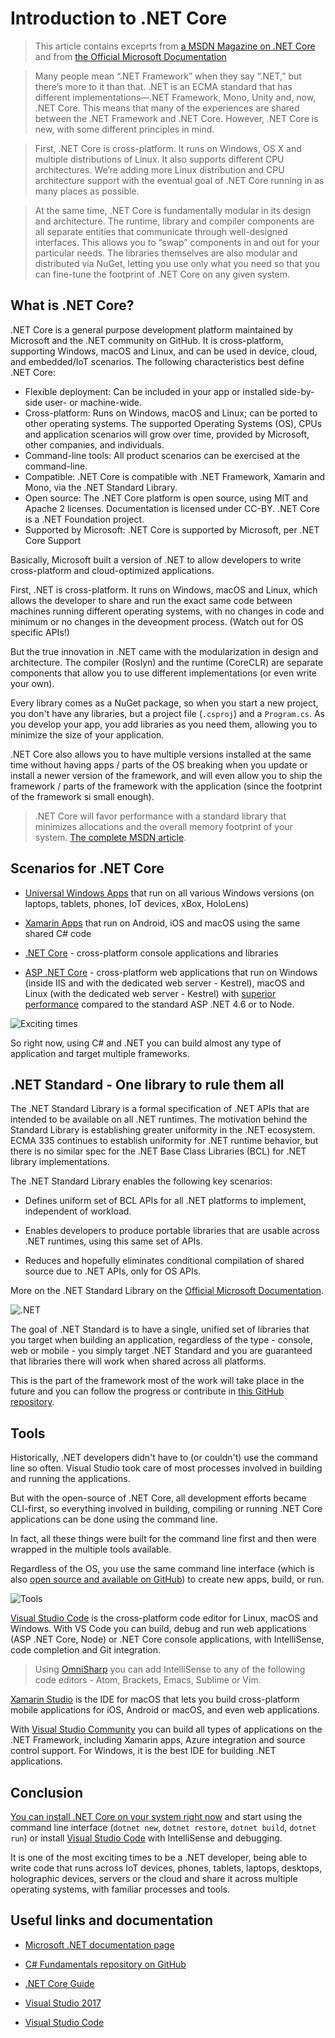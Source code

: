 Introduction to .NET Core
==========================

> This article contains exceprts from [a MSDN Magazine on .NET Core](https://msdn.microsoft.com/en-us/magazine/mt694084.aspx) and from [the Official Microsoft Documentation](https://docs.microsoft.com/en-us/dotnet/articles/core/index)

> Many people mean “.NET Framework” when they say “.NET,” but there’s more to it than that. .NET is an ECMA standard that has different implementations—.NET Framework, Mono, Unity and, now, .NET Core. This means that many of the experiences are shared between the .NET Framework and .NET Core. However, .NET Core is new, with some different principles in mind.

> First, .NET Core is cross-platform. It runs on Windows, OS X and multiple distributions of Linux. It also supports different CPU architectures. We’re adding more Linux distribution and CPU architecture support with the eventual goal of .NET Core running in as many places as possible.

> At the same time, .NET Core is fundamentally modular in its design and architecture. The runtime, library and compiler components are all separate entities that communicate through well-designed interfaces. This allows you to “swap” components in and out for your particular needs. The libraries themselves are also modular and distributed via NuGet, letting you use only what you need so that you can fine-tune the footprint of .NET Core on any given system.

What is .NET Core?
------------------

.NET Core is a general purpose development platform maintained by Microsoft and the .NET community on GitHub. It is cross-platform, supporting Windows, macOS and Linux, and can be used in device, cloud, and embedded/IoT scenarios.
The following characteristics best define .NET Core:
- Flexible deployment: Can be included in your app or installed side-by-side user- or machine-wide.
- Cross-platform: Runs on Windows, macOS and Linux; can be ported to other operating systems. The supported Operating Systems (OS), CPUs and application scenarios will grow over time, provided by Microsoft, other companies, and individuals.
- Command-line tools: All product scenarios can be exercised at the command-line.
- Compatible: .NET Core is compatible with .NET Framework, Xamarin and Mono, via the .NET Standard Library.
- Open source: The .NET Core platform is open source, using MIT and Apache 2 licenses. Documentation is licensed under CC-BY. .NET Core is a .NET Foundation project.
- Supported by Microsoft: .NET Core is supported by Microsoft, per .NET Core Support


Basically, Microsoft built a version of .NET to allow developers to write cross-platform and cloud-optimized applications.

First, .NET is cross-platform. It runs on Windows, macOS and Linux, which allows the developer to share and run the exact same code between machines running different operating systems, with no changes in code and minimum or no changes in the deveopment process. (Watch out for OS specific APIs!)

But the true innovation in .NET came with the modularization in design and architecture. The compiler (Roslyn) and the runtime (CoreCLR) are separate components that allow you to use different implementations (or even write your own).

Every library comes as a NuGet package, so when you start a new project, you don't have any libraries, but a project file (`.csproj`) and a `Program.cs`. As you develop your app, you add libraries as you need them, allowing you to minimize the size of your application.

.NET Core also allows you to have multiple versions installed at the same time without having apps / parts of the OS breaking when you update or install a newer version of the framework, and will even allow you to ship the framework / parts of the framework with the application (since the footprint of the framework si small enough).

> .NET Core will favor performance with a standard library that minimizes allocations and the overall memory footprint of your system. [The complete MSDN article](https://msdn.microsoft.com/en-us/magazine/mt694084.aspx).

Scenarios for .NET Core
----------------------------
- [Universal Windows Apps](https://developer.microsoft.com/en-us/windows/develop/building-universal-windows-apps) that run on all various Windows versions (on laptops, tablets, phones, IoT devices, xBox, HoloLens)

- [Xamarin Apps](https://www.xamarin.com/platform) that run on Android, iOS and macOS using the same shared C# code

- [.NET Core](https://docs.microsoft.com/en-us/dotnet/articles/core/index) - cross-platform console applications and libraries

- [ASP .NET Core](https://docs.asp.net/) - cross-platform web applications that run on Windows (inside IIS and with the dedicated web server - Kestrel), macOS and Linux (with the dedicated web server - Kestrel) with [superior performance](http://web.ageofascent.com/asp-net-core-exeeds-1-15-million-requests-12-6-gbps/) compared to the standard ASP .NET 4.6 or to Node.

![Exciting times](../media/dotnet-scenarios.jpg)


So right now, using C# and .NET you can build almost any type of application and target multiple frameworks.


.NET Standard - One library to rule them all
----------------------------------------------------

The .NET Standard Library is a formal specification of .NET APIs that are intended to be available on all .NET runtimes. The motivation behind the Standard Library is establishing greater uniformity in the .NET ecosystem. ECMA 335 continues to establish uniformity for .NET runtime behavior, but there is no similar spec for the .NET Base Class Libraries (BCL) for .NET library implementations. 

The .NET Standard Library enables the following key scenarios: 

 - Defines uniform set of BCL APIs for all .NET platforms to implement, independent of workload.

- Enables developers to produce portable libraries that are usable across .NET runtimes, using this same set of APIs.

 - Reduces and hopefully eliminates conditional compilation of shared source due to .NET APIs, only for OS APIs.

More on the .NET Standard Library on the [Official Microsoft Documentation](https://docs.microsoft.com/en-us/dotnet/articles/standard/library).


![.NET](../media/innovation.jpg)

The goal of .NET Standard is to have a single, unified set of libraries that you target when building an application, regardless of the type - console, web or mobile - you simply target .NET Standard and you are guaranteed that libraries there will work when shared across all platforms.

This is the part of the framework most of the work will take place in the future and you can follow the progress or contribute in [this GitHub repository](https://github.com/dotnet/corefx).


Tools
------

Historically, .NET developers didn't have to (or couldn't) use the command line so often. Visual Studio took care of most processes involved in building and running the applications.

But with the open-source of .NET Core, all development efforts became CLI-first, so everything involved in building, compiling or running .NET Core applications can be done using the command line. 

In fact, all these things were built for the command line first and then were wrapped in the multiple tools available.

Regardless of the OS, you use the same command line interface (which is also [open source and available on GitHub](https://github.com/dotnet/cli)) to create new apps, build, or run.


![Tools](../media/tools.jpg)

[Visual Studio Code](https://www.visualstudio.com/en-us/products/code-vs.aspx) is the cross-platform code editor for Linux, macOS and Windows. With VS Code you can build, debug and run web applications (ASP .NET Core, Node) or .NET Core console applications, with IntelliSense, code completion and Git integration.

>Using [OmniSharp](http://www.omnisharp.net/) you can add IntelliSense to any of the following code editors - Atom, Brackets, Emacs, Sublime or Vim.

[Xamarin Studio](https://www.xamarin.com/studio) is the IDE for macOS that lets you build cross-platform mobile applications for iOS, Android or macOS, and even web applications.

With [Visual Studio Community](https://www.visualstudio.com/products/visual-studio-community-vs) you can build all types of applications on the .NET Framework, including Xamarin apps, Azure integration and source control support. For Windows, it is the best IDE for building .NET applications.

Conclusion
-------------

[You can install .NET Core on your system right now](https://www.microsoft.com/net) and start using the command line interface (`dotnet new`, `dotnet restore`, `dotnet build`, `dotnet run`) or install [Visual Studio Code](https://www.visualstudio.com/en-us/products/code-vs.aspx) with IntelliSense and debugging.


It is one of the most exciting times to be a .NET developer, being able to write code that runs across IoT devices, phones, tablets, laptops, desktops, holographic devices, servers or the cloud and share it across multiple operating systems, with familiar processes and tools.





Useful links and documentation
------------------------------

- [Microsoft .NET documentation page](https://docs.microsoft.com/en-us/dotnet/)
- [C# Fundamentals repository on GitHub](https://github.com/microsoft-dx/csharp-fundamentals)

- [.NET Core Guide](https://docs.microsoft.com/en-us/dotnet/articles/core/)


- [Visual Studio 2017](https://www.visualstudio.com/vs/whatsnew/)
- [Visual Studio Code](https://code.visualstudio.com/)
